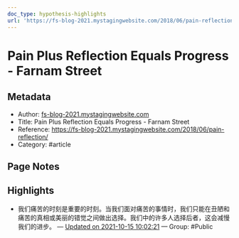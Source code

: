 ```yaml
---
doc_type: hypothesis-highlights
url: 'https://fs-blog-2021.mystagingwebsite.com/2018/06/pain-reflection/'
---
```


# Pain Plus Reflection Equals Progress - Farnam Street

## Metadata
- Author: [fs-blog-2021.mystagingwebsite.com]()
- Title: Pain Plus Reflection Equals Progress - Farnam Street
- Reference: https://fs-blog-2021.mystagingwebsite.com/2018/06/pain-reflection/
- Category: #article

## Page Notes
## Highlights
- 我们痛苦的时刻是重要的时刻。当我们面对痛苦的事情时，我们只能在丑陋和痛苦的真相或美丽的错觉之间做出选择。我们中的许多人选择后者，这会减慢我们的进步。 — [Updated on 2021-10-15 10:02:21](https://hyp.is/7zN-xC1bEeyVaWsx_LRIsg/fs-blog-2021.mystagingwebsite.com/2018/06/pain-reflection/) — Group: #Public




